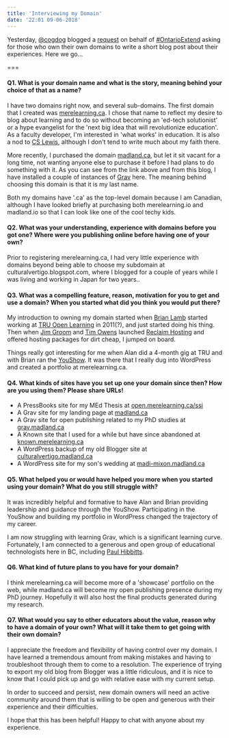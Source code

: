 ```yaml
---
title: 'Interviewing my Domain'
date: '22:01 09-06-2018'
---
```


Yesterday, [@cogdog](https://twitter.com/cogdog) blogged a [request](http://cogdogblog.com/2018/06/interviewing-your-domain/) on behalf of [#OntarioExtend](https://extend-domains.ecampusontario.ca/) asking for those who own their own domains to write a short blog post about their experiences. Here we go...

===

#### Q1. What is your domain name and what is the story, meaning behind your choice of that as a name?

I have two domains right now, and several sub-domains. The first domain that I created was [merelearning.ca](http://merelearning.ca). I chose that name to reflect my desire to blog about learning and to do so without becoming an 'ed-tech solutionist' or a hype evangelist for the 'next big idea that will revolutionize education'. As a faculty developer, I'm interested in 'what works' in education. It is also a nod to [CS Lewis](https://en.wikipedia.org/wiki/Mere_Christianity), although I don't tend to write much about my faith there.

More recently, I purchased the domain [madland.ca](https://madland.ca), but let it sit vacant for a long time, not wanting anyone else to purchase it before I had plans to do something with it. As you can see from the link above and from this blog, I have installed a couple of instances of [Grav](https://getgrav.org) here. The meaning behind choosing this domain is that it is my last name.

Both my domains have '.ca' as the top-level domain because I am Canadian, although I have looked briefly at purchasing both merelearning.io and madland.io so that I can look like one of the cool techy kids.

#### Q2. What was your understanding, experience with domains before you got one? Where were you publishing online before having one of your own?

Prior to registering merelearning.ca, I had very little experience with domains beyond being able to choose my subdomain at culturalvertigo.blogspot.com, where I blogged for a couple of years while I was living and working in Japan for two years..

#### Q3. What was a compelling feature, reason, motivation for you to get and use a domain? When you started what did you think you would put there?

My introduction to owning my domain started when [Brian Lamb](https://twitter.com/brlamb) started working at [TRU Open Learning](https://truopen.ca) in 2011(?), and just started doing his thing. Then when [Jim Groom](https://twitter.com/jimgroom) and [Tim Owens](https://twitter.com/timmmmyboy) launched [Reclaim Hosting](https://reclaimhosting.com) and offered hosting packages for dirt cheap, I jumped on board.

Things really got interesting for me when Alan did a 4-month gig at TRU and with Brian ran the [YouShow](httos://youshow.trubox.ca). It was there that I really dug into WordPress and created a portfolio at merelearning.ca.

#### Q4. What kinds of sites have you set up one your domain since then? How are you using them? Please share URLs!

- A PressBooks site for my MEd Thesis at [open.merelearning.ca/ssi](http://open.merelearning.ca/ssi)
- A Grav site for my landing page at [madland.ca](https://madland.ca)
- A Grav site for open publishing related to my PhD studies at [grav.madland.ca](https://grav.madland.ca)
- A Known site that I used for a while but have since abandoned at [known.merelearning.ca](http://known.merelearning.ca)
- A WordPress backup of my old Blogger site at [culturalvertigo.madland.ca](http://culturalvertigo.madland.ca)
- A WordPress site for my son's wedding at [madi-mixon.madland.ca](http://madi-mixon.madland.ca)

#### Q5. What helped you or would have helped you more when you started using your domain? What do you still struggle with?

It was incredibly helpful and formative to have Alan and Brian providing leadership and guidance through the YouShow. Participating in the YouShow and building my portfolio in WordPress changed the trajectory of my career.

I am now struggling with learning Grav, which is a significant learning curve. Fortunately, I am connected to a generous and open group of educational technologists here in BC, including [Paul Hibbitts](https://twitter.com/hibbittsdesign).

#### Q6. What kind of future plans to you have for your domain?

I think merelearning.ca will become more of a 'showcase' portfolio on the web, while madland.ca will become my open publishing presence during my PhD journey. Hopefully it will also host the final products generated during my research.


#### Q7. What would you say to other educators about the value, reason why to have a domain of your own? What will it take them to get going with their own domain?

I appreciate the freedom and flexibility of having control over my domain. I have learned a tremendous amount from making mistakes and having to troubleshoot through them to come to a resolution. The experience of trying to export my old blog from Blogger was a little ridiculous, and it is nice to know that I could pick up and go with relative ease with my current setup.

In order to succeed and persist, new domain owners will need an active community around them that is willing to be open and generous with their experience and their difficulties.

I hope that this has been helpful! Happy to chat with anyone about my experience.
